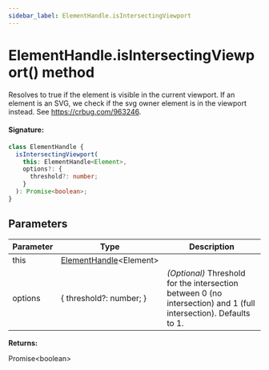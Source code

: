 ```yaml
---
sidebar_label: ElementHandle.isIntersectingViewport
---
```


# ElementHandle.isIntersectingViewport() method

Resolves to true if the element is visible in the current viewport. If an element is an SVG, we check if the svg owner element is in the viewport instead. See https://crbug.com/963246.

#### Signature:

```typescript
class ElementHandle {
  isIntersectingViewport(
    this: ElementHandle<Element>,
    options?: {
      threshold?: number;
    }
  ): Promise<boolean>;
}
```

## Parameters

| Parameter | Type                                                         | Description  |
| --------- | ------------------------------------------------------------ | ------------ |
| this      | [ElementHandle](./puppeteer.elementhandle.md)&lt;Element&gt; |              |
| options   | { threshold?: number; }                                      | _(Optional)_ Threshold for the intersection between 0 (no intersection) and 1 (full intersection). Defaults to 1. |

**Returns:**

Promise&lt;boolean&gt;
